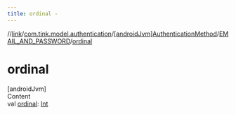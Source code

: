 ```yaml
---
title: ordinal -
---
```

//[link](../../../index.md)/[com.tink.model.authentication](../../index.md)/[[androidJvm]AuthenticationMethod](../index.md)/[EMAIL_AND_PASSWORD](index.md)/[ordinal](ordinal.md)



# ordinal  
[androidJvm]  
Content  
val [ordinal](ordinal.md): [Int](https://kotlinlang.org/api/latest/jvm/stdlib/kotlin/-int/index.html)  



